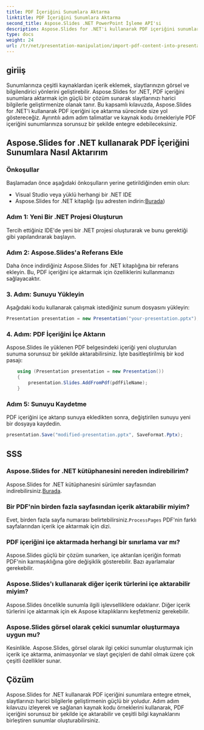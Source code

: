 ```yaml
---
title: PDF İçeriğini Sunumlara Aktarma
linktitle: PDF İçeriğini Sunumlara Aktarma
second_title: Aspose.Slides .NET PowerPoint İşleme API'si
description: Aspose.Slides for .NET'i kullanarak PDF içeriğini sunumlara sorunsuz bir şekilde nasıl aktaracağınızı öğrenin. Kaynak kodlu bu adım adım kılavuz, harici PDF içeriğini entegre ederek sunumlarınızı geliştirmenize yardımcı olacaktır.
type: docs
weight: 24
url: /tr/net/presentation-manipulation/import-pdf-content-into-presentations/
---
```


## giriiş
Sunumlarınıza çeşitli kaynaklardan içerik eklemek, slaytlarınızın görsel ve bilgilendirici yönlerini geliştirebilir. Aspose.Slides for .NET, PDF içeriğini sunumlara aktarmak için güçlü bir çözüm sunarak slaytlarınızı harici bilgilerle geliştirmenize olanak tanır. Bu kapsamlı kılavuzda, Aspose.Slides for .NET'i kullanarak PDF içeriğini içe aktarma sürecinde size yol göstereceğiz. Ayrıntılı adım adım talimatlar ve kaynak kodu örnekleriyle PDF içeriğini sunumlarınıza sorunsuz bir şekilde entegre edebileceksiniz.

## Aspose.Slides for .NET kullanarak PDF İçeriğini Sunumlara Nasıl Aktarırım

### Önkoşullar
Başlamadan önce aşağıdaki önkoşulların yerine getirildiğinden emin olun:
- Visual Studio veya yüklü herhangi bir .NET IDE
-  Aspose.Slides for .NET kitaplığı (şu adresten indirin:[Burada](https://releases.aspose.com/slides/net/))

### Adım 1: Yeni Bir .NET Projesi Oluşturun
Tercih ettiğiniz IDE'de yeni bir .NET projesi oluşturarak ve bunu gerektiği gibi yapılandırarak başlayın.

### Adım 2: Aspose.Slides'a Referans Ekle
Daha önce indirdiğiniz Aspose.Slides for .NET kitaplığına bir referans ekleyin. Bu, PDF içeriğini içe aktarmak için özelliklerini kullanmanızı sağlayacaktır.

### 3. Adım: Sunuyu Yükleyin
Aşağıdaki kodu kullanarak çalışmak istediğiniz sunum dosyasını yükleyin:

```csharp
Presentation presentation = new Presentation("your-presentation.pptx");
```

### 4. Adım: PDF İçeriğini İçe Aktarın
Aspose.Slides ile yüklenen PDF belgesindeki içeriği yeni oluşturulan sunuma sorunsuz bir şekilde aktarabilirsiniz. İşte basitleştirilmiş bir kod pasajı:

```csharp
    using (Presentation presentation = new Presentation())
    {
        presentation.Slides.AddFromPdf(pdfFileName);
    }
```

### Adım 5: Sunuyu Kaydetme
PDF içeriğini içe aktarıp sunuya ekledikten sonra, değiştirilen sunuyu yeni bir dosyaya kaydedin.

```csharp
presentation.Save("modified-presentation.pptx", SaveFormat.Pptx);
```

## SSS

### Aspose.Slides for .NET kütüphanesini nereden indirebilirim?
 Aspose.Slides for .NET kütüphanesini sürümler sayfasından indirebilirsiniz.[Burada](https://releases.aspose.com/slides/net/).

### Bir PDF'nin birden fazla sayfasından içerik aktarabilir miyim?
 Evet, birden fazla sayfa numarası belirtebilirsiniz.`ProcessPages` PDF'nin farklı sayfalarından içerik içe aktarmak için dizi.

### PDF içeriğini içe aktarmada herhangi bir sınırlama var mı?
Aspose.Slides güçlü bir çözüm sunarken, içe aktarılan içeriğin formatı PDF'nin karmaşıklığına göre değişiklik gösterebilir. Bazı ayarlamalar gerekebilir.

### Aspose.Slides'ı kullanarak diğer içerik türlerini içe aktarabilir miyim?
Aspose.Slides öncelikle sunumla ilgili işlevselliklere odaklanır. Diğer içerik türlerini içe aktarmak için ek Aspose kitaplıklarını keşfetmeniz gerekebilir.

### Aspose.Slides görsel olarak çekici sunumlar oluşturmaya uygun mu?
Kesinlikle. Aspose.Slides, görsel olarak ilgi çekici sunumlar oluşturmak için içerik içe aktarma, animasyonlar ve slayt geçişleri de dahil olmak üzere çok çeşitli özellikler sunar.

## Çözüm
Aspose.Slides for .NET kullanarak PDF içeriğini sunumlara entegre etmek, slaytlarınızı harici bilgilerle geliştirmenin güçlü bir yoludur. Adım adım kılavuzu izleyerek ve sağlanan kaynak kodu örneklerini kullanarak, PDF içeriğini sorunsuz bir şekilde içe aktarabilir ve çeşitli bilgi kaynaklarını birleştiren sunumlar oluşturabilirsiniz.